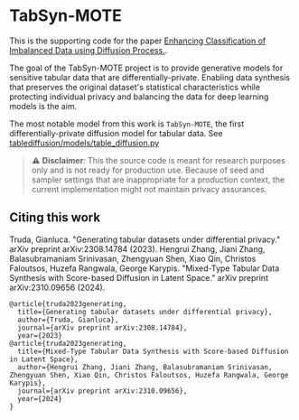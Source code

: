 # TabSyn-MOTE

This is the supporting code for the paper [Enhancing Classification of Imbalanced Data using Diffusion Process.]([https://www.techrxiv.org/users/757062/articles/729160-enhancing-classification-of-imbalanced-data-using-diffusion-process]).

The goal of the TabSyn-MOTE project is to provide generative models for sensitive tabular data that are differentially-private. Enabling data synthesis that preserves the original dataset's statistical characteristics while protecting individual privacy and balancing the data for deep learning models is the aim.

The most notable model from this work is `TabSyn-MOTE`, the first differentially-private diffusion model for tabular data. See [tablediffusion/models/table_diffusion.py](tablediffusion/models/table_diffusion.py)

> :warning: **Disclaimer**: This the source code is meant for research purposes only and is not ready for production use. Because of seed and sampler settings that are inappropriate for a production context, the current implementation might not maintain privacy assurances.


## Citing this work

Truda, Gianluca. "Generating tabular datasets under differential privacy." arXiv preprint arXiv:2308.14784 (2023).
Hengrui Zhang, Jiani Zhang, Balasubramaniam Srinivasan, Zhengyuan Shen, Xiao Qin, Christos Faloutsos, Huzefa Rangwala, George Karypis. "Mixed-Type Tabular Data Synthesis with Score-based Diffusion in Latent Space." arXiv preprint arXiv:2310.09656 (2024).

```
@article{truda2023generating,
  title={Generating tabular datasets under differential privacy},
  author={Truda, Gianluca},
  journal={arXiv preprint arXiv:2308.14784},
  year={2023}
@article{truda2023generating,
  title={Mixed-Type Tabular Data Synthesis with Score-based Diffusion in Latent Space},
  author={Hengrui Zhang, Jiani Zhang, Balasubramaniam Srinivasan, Zhengyuan Shen, Xiao Qin, Christos Faloutsos, Huzefa Rangwala, George Karypis},
  journal={arXiv preprint arXiv:2310.09656},
  year={2024}
}
```
